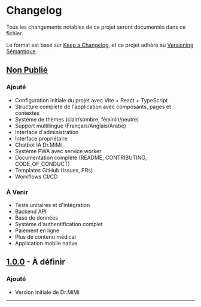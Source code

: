 # Changelog

Tous les changements notables de ce projet seront documentés dans ce fichier.

Le format est basé sur [Keep a Changelog](https://keepachangelog.com/fr/1.0.0/),
et ce projet adhère au [Versioning Sémantique](https://semver.org/lang/fr/).

## [Non Publié]

### Ajouté
- Configuration initiale du projet avec Vite + React + TypeScript
- Structure complète de l'application avec composants, pages et contextes
- Système de thèmes (clair/sombre, féminin/neutre)
- Support multilingue (Français/Anglais/Arabe)
- Interface d'administration
- Interface propriétaire
- Chatbot IA Dr.MiMi
- Système PWA avec service worker
- Documentation complète (README, CONTRIBUTING, CODE_OF_CONDUCT)
- Templates GitHub (Issues, PRs)
- Workflows CI/CD

### À Venir
- Tests unitaires et d'intégration
- Backend API
- Base de données
- Système d'authentification complet
- Paiement en ligne
- Plus de contenu médical
- Application mobile native

## [1.0.0] - À définir

### Ajouté
- Version initiale de Dr.MiMi

---

[Non Publié]: https://github.com/ramihamdouchetraining-prog/DrMiMi-Replit/compare/v1.0.0...HEAD
[1.0.0]: https://github.com/ramihamdouchetraining-prog/DrMiMi-Replit/releases/tag/v1.0.0
